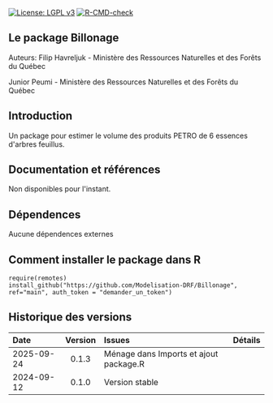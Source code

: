 [![License: LGPL v3](https://img.shields.io/badge/License-LGPL%20v3-blue.svg)](https://www.gnu.org/licenses/lgpl-3.0) [![R-CMD-check](https://github.com/Modelisation-DRF/Billonage/actions/workflows/R-CMD-check.yaml/badge.svg)](https://github.com/Modelisation-DRF/Billonage/actions/workflows/R-CMD-check.yaml)

## Le package Billonage

Auteurs: 
Filip Havreljuk - Ministère des Ressources Naturelles et des Forêts du Québec

Junior Peumi - Ministère des Ressources Naturelles et des Forêts du Québec

## Introduction
Un package pour estimer le volume des produits PETRO de 6 essences d'arbres feuillus.


## Documentation et références
Non disponibles pour l'instant.

## Dépendences
Aucune dépendences externes

## Comment installer le package dans R
```{r eval=FALSE, echo=FALSE, message=FALSE, warning=FALSE}
require(remotes)
install_github("https://github.com/Modelisation-DRF/Billonage", ref="main", auth_token = "demander_un_token")
```

## Historique des versions
| Date |  Version  | Issues |      Détails     |
|:-----|:---------:|:-------|:-----------------|
| 2025-09-24 |	0.1.3 |		Ménage dans Imports et ajout package.R |
| 2024-09-12 |	0.1.0 |		Version stable |
